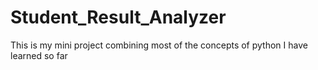 # Student_Result_Analyzer
This is my mini project combining most of the concepts of python I have learned so far
